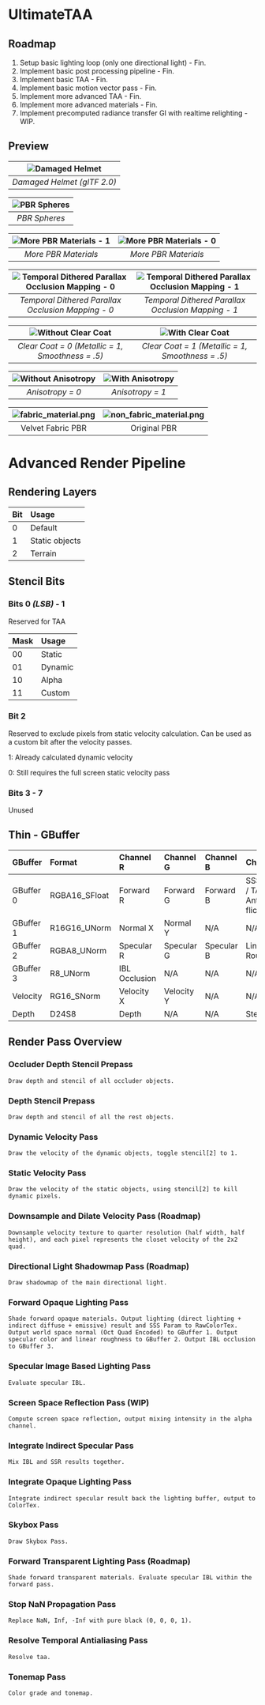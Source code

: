 # UltimateTAA

## Roadmap

1. Setup basic lighting loop (only one directional light) - Fin.
2. Implement basic post processing pipeline - Fin.
3. Implement basic TAA - Fin.
4. Implement basic motion vector pass - Fin.
5. Implement more advanced TAA - Fin.
6. Implement more advanced materials - Fin.
7. Implement precomputed radiance transfer GI with realtime relighting - WIP.

## Preview
|![Damaged Helmet](https://s2.loli.net/2022/01/25/Vo3DmB1CNzSR4Yd.png)|
|:--:|
|*Damaged Helmet (glTF 2.0)*|

|![PBR Spheres](https://s2.loli.net/2022/01/25/UMAF5EV8Tzys2jk.png)|
|:--:|
|*PBR Spheres*|

|![More PBR Materials - 1](https://s2.loli.net/2022/03/21/F2UDa1fZuAm8xnv.png)|![More PBR Materials - 0](https://s2.loli.net/2022/01/25/EfDWN8nrlavX5Rc.png)|
|:--:|:--:|
|*More PBR Materials*|*More PBR Materials*|

|![Temporal Dithered Parallax Occlusion Mapping - 0](https://s2.loli.net/2022/03/21/zikSqJVCgGAtrus.png)|![Temporal Dithered Parallax Occlusion Mapping - 1](https://s2.loli.net/2022/03/21/rTpoxZqD5PFH4XI.png)|
|:--:|:--:|
|*Temporal Dithered Parallax Occlusion Mapping - 0*|*Temporal Dithered Parallax Occlusion Mapping - 1*|

|![Without Clear Coat](https://s2.loli.net/2022/03/23/MybepV257dfnHkU.png)|![With Clear Coat](https://s2.loli.net/2022/03/23/e3Il7Vtc4XCERSH.png)|
|:--:|:--:|
|*Clear Coat = 0 (Metallic = 1, Smoothness = .5)*|*Clear Coat = 1 (Metallic = 1, Smoothness = .5)*|

|![Without Anisotropy](https://s2.loli.net/2022/03/23/sQjldm6bgTtcLIv.png)|![With Anisotropy](https://s2.loli.net/2022/03/23/pVTKQrqxPHjRwOm.png)|
|:--:|:--:|
|*Anisotropy = 0*|*Anisotropy = 1*|

|![fabric_material.png](https://s2.loli.net/2022/03/24/ULAGiqzVlEet9CR.png)|![non_fabric_material.png](https://s2.loli.net/2022/03/24/wkDgsW2LdI8leK4.png)|
|:--:|:--:|
|Velvet Fabric PBR|Original PBR|

 # Advanced Render Pipeline

 ## Rendering Layers

 | Bit   | Usage          |
 | :---- | :------------- |
 | 0     | Default        |
 | 1     | Static objects |
 | 2     | Terrain        |

 ## Stencil Bits

 ### Bits 0 *(LSB)* - 1

 Reserved for TAA

 | Mask  | Usage   |
 | :---- | :------ |
 |  00   | Static  |
 |  01   | Dynamic |
 |  10   | Alpha   |
 |  11   | Custom  |

 ### Bit 2

 Reserved to exclude pixels from static velocity calculation. Can be used as a custom bit after the velocity passes.

 1: Already calculated dynamic velocity
 
 0: Still requires the full screen static velocity pass

 ### Bits 3 - 7

 Unused

 ## Thin - GBuffer

 | GBuffer   | Format            | Channel R       | Channel G  | Channel B       | Channel A                    |
 | :-------- | :---------------- | :-------------- | :--------  | :-------------- | :--------------------------- |
 | GBuffer 0 | RGBA16_SFloat     | Forward R       | Forward G  | Forward B       | SSS Param / TAA Anti-flicker |
 | GBuffer 1 | R16G16_UNorm      | Normal X        | Normal Y   | N/A             | N/A                          | 
 | GBuffer 2 | RGBA8_UNorm       | Specular R      | Specular G | Specular B      | Linear Roughness             |
 | GBuffer 3 | R8_UNorm          | IBL Occlusion   | N/A        | N/A             | N/A                          | 
 | Velocity  | RG16_SNorm        | Velocity X      | Velocity Y | N/A             | N/A                          |
 | Depth     | D24S8             | Depth           | N/A        | N/A             | Stencil                      |

 ## Render Pass Overview

 ### Occluder Depth Stencil Prepass

    Draw depth and stencil of all occluder objects.
 
 ### Depth Stencil Prepass

    Draw depth and stencil of all the rest objects.

 ### Dynamic Velocity Pass

    Draw the velocity of the dynamic objects, toggle stencil[2] to 1.

 ### Static Velocity Pass
    
    Draw the velocity of the static objects, using stencil[2] to kill dynamic pixels.

 ### Downsample and Dilate Velocity Pass (Roadmap)

    Downsample velocity texture to quarter resolution (half width, half height), and each pixel represents the closet velocity of the 2x2 quad.

 ### Directional Light Shadowmap Pass (Roadmap)

    Draw shadowmap of the main directional light.

 ### Forward Opaque Lighting Pass

    Shade forward opaque materials. Output lighting (direct lighting + indirect diffuse + emissive) result and SSS Param to RawColorTex. Output world space normal (Oct Quad Encoded) to GBuffer 1. Output specular color and linear roughness to GBuffer 2. Output IBL occlusion to GBuffer 3.

 ### Specular Image Based Lighting Pass

    Evaluate specular IBL.

 ### Screen Space Reflection Pass (WIP)

    Compute screen space reflection, output mixing intensity in the alpha channel.

 ### Integrate Indirect Specular Pass

    Mix IBL and SSR results together.

### Integrate Opaque Lighting Pass

    Integrate indirect specular result back the lighting buffer, output to ColorTex.

### Skybox Pass

    Draw Skybox Pass.

### Forward Transparent Lighting Pass (Roadmap)

    Shade forward transparent materials. Evaluate specular IBL within the forward pass.

### Stop NaN Propagation Pass

    Replace NaN, Inf, -Inf with pure black (0, 0, 0, 1).

### Resolve Temporal Antialiasing Pass

    Resolve taa.

### Tonemap Pass

    Color grade and tonemap.
